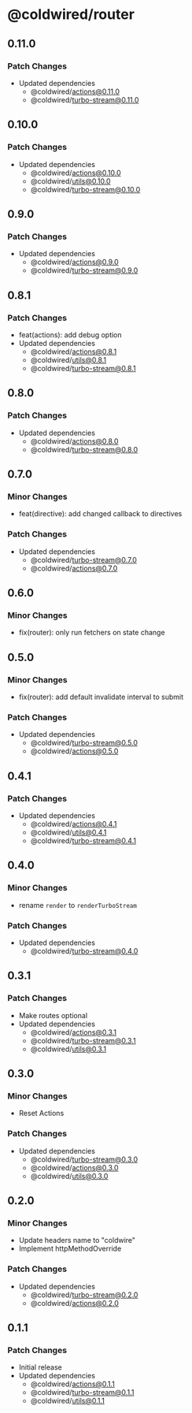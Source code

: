 # @coldwired/router

## 0.11.0

### Patch Changes

- Updated dependencies
  - @coldwired/actions@0.11.0
  - @coldwired/turbo-stream@0.11.0

## 0.10.0

### Patch Changes

- Updated dependencies
  - @coldwired/actions@0.10.0
  - @coldwired/utils@0.10.0
  - @coldwired/turbo-stream@0.10.0

## 0.9.0

### Patch Changes

- Updated dependencies
  - @coldwired/actions@0.9.0
  - @coldwired/turbo-stream@0.9.0

## 0.8.1

### Patch Changes

- feat(actions): add debug option
- Updated dependencies
  - @coldwired/actions@0.8.1
  - @coldwired/utils@0.8.1
  - @coldwired/turbo-stream@0.8.1

## 0.8.0

### Patch Changes

- Updated dependencies
  - @coldwired/actions@0.8.0
  - @coldwired/turbo-stream@0.8.0

## 0.7.0

### Minor Changes

- feat(directive): add changed callback to directives

### Patch Changes

- Updated dependencies
  - @coldwired/turbo-stream@0.7.0
  - @coldwired/actions@0.7.0

## 0.6.0

### Minor Changes

- fix(router): only run fetchers on state change

## 0.5.0

### Minor Changes

- fix(router): add default invalidate interval to submit

### Patch Changes

- Updated dependencies
  - @coldwired/turbo-stream@0.5.0
  - @coldwired/actions@0.5.0

## 0.4.1

### Patch Changes

- Updated dependencies
  - @coldwired/actions@0.4.1
  - @coldwired/utils@0.4.1
  - @coldwired/turbo-stream@0.4.1

## 0.4.0

### Minor Changes

- rename `render` to `renderTurboStream`

### Patch Changes

- Updated dependencies
  - @coldwired/turbo-stream@0.4.0

## 0.3.1

### Patch Changes

- Make routes optional
- Updated dependencies
  - @coldwired/actions@0.3.1
  - @coldwired/turbo-stream@0.3.1
  - @coldwired/utils@0.3.1

## 0.3.0

### Minor Changes

- Reset Actions

### Patch Changes

- Updated dependencies
  - @coldwired/turbo-stream@0.3.0
  - @coldwired/actions@0.3.0
  - @coldwired/utils@0.3.0

## 0.2.0

### Minor Changes

- Update headers name to "coldwire"
- Implement httpMethodOverride

### Patch Changes

- Updated dependencies
  - @coldwired/turbo-stream@0.2.0
  - @coldwired/actions@0.2.0

## 0.1.1

### Patch Changes

- Initial release
- Updated dependencies
  - @coldwired/actions@0.1.1
  - @coldwired/turbo-stream@0.1.1
  - @coldwired/utils@0.1.1
